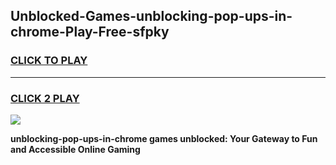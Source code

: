 
## Unblocked-Games-unblocking-pop-ups-in-chrome-Play-Free-sfpky
<h3>
<a href="https://premium76.site?title=unblocking-pop-ups-in-chrome&ref=21A">CLICK TO PLAY</a></h3>
<hr>

<h3>
<a href="https://premium76.site?title=unblocking-pop-ups-in-chrome&ref=21A">CLICK 2 PLAY</a>
  
</h3>

<a href="https://premium76.site?title=unblocking-pop-ups-in-chrome&ref=21A"><img src="https://clearcache.store/games.png"></a>


**unblocking-pop-ups-in-chrome games unblocked: Your Gateway to Fun and Accessible Online Gaming**
